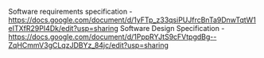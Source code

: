 Software requirements specification - https://docs.google.com/document/d/1yFTp_z33qsiPUJfrcBnTa9DnwTqtW1eITXfR29PI4Dk/edit?usp=sharing
Software Design Specification - https://docs.google.com/document/d/1PppRYJtS9cFVtpgdBg--ZqHCmmV3gCLqzJDBYz_84jc/edit?usp=sharing
